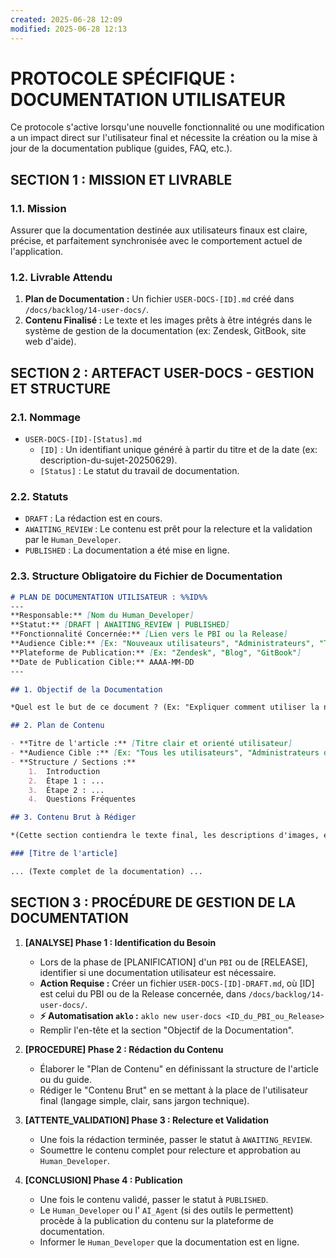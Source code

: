 ```yaml
---
created: 2025-06-28 12:09
modified: 2025-06-28 12:13
---
```

# PROTOCOLE SPÉCIFIQUE : DOCUMENTATION UTILISATEUR

Ce protocole s'active lorsqu'une nouvelle fonctionnalité ou une modification a un impact direct sur l'utilisateur final et nécessite la création ou la mise à jour de la documentation publique (guides, FAQ, etc.).

## SECTION 1 : MISSION ET LIVRABLE

### 1.1. Mission

Assurer que la documentation destinée aux utilisateurs finaux est claire, précise, et parfaitement synchronisée avec le comportement actuel de l'application.

### 1.2. Livrable Attendu

1.  **Plan de Documentation :** Un fichier `USER-DOCS-[ID].md` créé dans `/docs/backlog/14-user-docs/`.
2.  **Contenu Finalisé :** Le texte et les images prêts à être intégrés dans le système de gestion de la documentation (ex: Zendesk, GitBook, site web d'aide).

## SECTION 2 : ARTEFACT USER-DOCS - GESTION ET STRUCTURE

### 2.1. Nommage

-   `USER-DOCS-[ID]-[Status].md`
    -   `[ID]` : Un identifiant unique généré à partir du titre et de la date (ex: description-du-sujet-20250629).
    -   `[Status]` : Le statut du travail de documentation.

### 2.2. Statuts

-   `DRAFT` : La rédaction est en cours.
-   `AWAITING_REVIEW` : Le contenu est prêt pour la relecture et la validation par le `Human_Developer`.
-   `PUBLISHED` : La documentation a été mise en ligne.

### 2.3. Structure Obligatoire du Fichier de Documentation

```markdown
# PLAN DE DOCUMENTATION UTILISATEUR : %%ID%%
---
**Responsable:** [Nom du Human_Developer]
**Statut:** [DRAFT | AWAITING_REVIEW | PUBLISHED]
**Fonctionnalité Concernée:** [Lien vers le PBI ou la Release]
**Audience Cible:** [Ex: "Nouveaux utilisateurs", "Administrateurs", "Tous"]
**Plateforme de Publication:** [Ex: "Zendesk", "Blog", "GitBook"]
**Date de Publication Cible:** AAAA-MM-DD
---

## 1. Objectif de la Documentation

*Quel est le but de ce document ? (Ex: "Expliquer comment utiliser la nouvelle fonctionnalité de paiement", "Mettre à jour la FAQ avec les nouvelles limites de compte").*

## 2. Plan de Contenu

- **Titre de l'article :** [Titre clair et orienté utilisateur]
- **Audience Cible :** [Ex: "Tous les utilisateurs", "Administrateurs de compte"]
- **Structure / Sections :**
    1.  Introduction
    2.  Étape 1 : ...
    3.  Étape 2 : ...
    4.  Questions Fréquentes

## 3. Contenu Brut à Rédiger

*(Cette section contiendra le texte final, les descriptions d'images, etc.)*

### [Titre de l'article]

... (Texte complet de la documentation) ...
````

## SECTION 3 : PROCÉDURE DE GESTION DE LA DOCUMENTATION

1.  **[ANALYSE] Phase 1 : Identification du Besoin**
      - Lors de la phase de [PLANIFICATION] d'un `PBI` ou de [RELEASE], identifier si une documentation utilisateur est nécessaire.
      - **Action Requise :** Créer un fichier `USER-DOCS-[ID]-DRAFT.md`, où [ID] est celui du PBI ou de la Release concernée, dans `/docs/backlog/14-user-docs/`.
      - **⚡ Automatisation `aklo` :** `aklo new user-docs <ID_du_PBI_ou_Release>`
      - Remplir l'en-tête et la section "Objectif de la Documentation".

2.  **[PROCEDURE] Phase 2 : Rédaction du Contenu**
      - Élaborer le "Plan de Contenu" en définissant la structure de l'article ou du guide.
      - Rédiger le "Contenu Brut" en se mettant à la place de l'utilisateur final (langage simple, clair, sans jargon technique).

3.  **[ATTENTE\_VALIDATION] Phase 3 : Relecture et Validation**
      - Une fois la rédaction terminée, passer le statut à `AWAITING_REVIEW`.
      - Soumettre le contenu complet pour relecture et approbation au `Human_Developer`.

4.  **[CONCLUSION] Phase 4 : Publication**
      - Une fois le contenu validé, passer le statut à `PUBLISHED`.
      - Le `Human_Developer` ou l' `AI_Agent` (si des outils le permettent) procède à la publication du contenu sur la plateforme de documentation.
      - Informer le `Human_Developer` que la documentation est en ligne.
